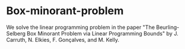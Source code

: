 # Box-minorant-problem

We solve the linear programming problem in the paper "The Beurling-Selberg Box Minorant Problem via Linear Programming Bounds" by J. Carruth, N. Elkies, F. Gonçalves, and M. Kelly.

